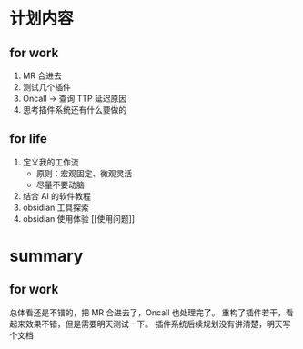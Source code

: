 # 计划内容
## for work
1. MR 合进去
2. 测试几个插件
3. Oncall -> 查询 TTP 延迟原因
4. 思考插件系统还有什么要做的

## for life
1. 定义我的工作流
	- 原则：宏观固定、微观灵活
	- 尽量不要动脑
2. 结合 AI 的软件教程
3. obsidian 工具探索
4. obsidian 使用体验
	[[使用问题]]

# summary
## for work
总体看还是不错的，把 MR 合进去了，Oncall 也处理完了。
重构了插件若干，看起来效果不错，但是需要明天测试一下。
插件系统后续规划没有讲清楚，明天写个文档